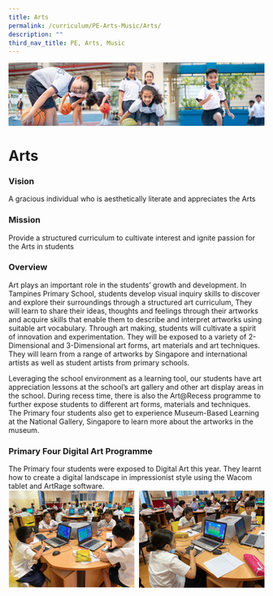 ```yaml
---
title: Arts
permalink: /curriculum/PE-Arts-Music/Arts/
description: ""
third_nav_title: PE, Arts, Music
---
```

![](/images/Our%20Learning%20Experiences.jpg)


Arts
====

### **Vision**


A gracious individual who is aesthetically literate and appreciates the Arts  
  

### **Mission**

Provide a structured curriculum to cultivate interest and ignite passion for the Arts in students  
  

### **Overview**

Art plays an important role in the students’ growth and development. In Tampines Primary School, students develop visual inquiry skills to discover and explore their surroundings through a structured art curriculum, They will learn to share their ideas, thoughts and feelings through their artworks and acquire skills that enable them to describe and interpret artworks using suitable art vocabulary. Through art making, students will cultivate a spirit of innovation and experimentation. They will be exposed to a variety of 2-Dimensional and 3-Dimensional art forms, art materials and art techniques. They will learn from a range of artworks by Singapore and international artists as well as student artists from primary schools.

  

Leveraging the school environment as a learning tool, our students have art appreciation lessons at the school’s art gallery and other art display areas in the school. During recess time, there is also the Art@Recess programme to further expose students to different art forms, materials and techniques. The Primary four students also get to experience Museum-Based Learning at the National Gallery, Singapore to learn more about the artworks in the museum.

  

### **Primary Four Digital Art Programme**

The Primary four students were exposed to Digital Art this year. They learnt how to create a digital landscape in impressionist style using the Wacom tablet and ArtRage software.
![](/images/Arts1.png)
